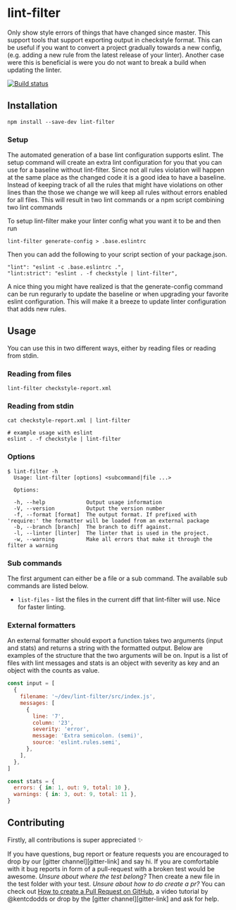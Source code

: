 # lint-filter

Only show style errors of things that have changed since master. This support tools that
support exporting output in checkstyle format. This can be useful if you want to convert
a project gradually towards a new config, (e.g. adding a new rule from the latest release
of your linter). Another case were this is beneficial is were you do not want to break a
build when updating the linter.

[![Build status](https://github.com/relekang/lint-filter/actions/workflows/main.yml/badge.svg)](https://github.com/relekang/lint-filter/actions/workflows/main.yml)
## Installation

```
npm install --save-dev lint-filter
```

### Setup
The automated generation of a base lint configuration supports eslint. The setup
command will create an extra lint configuration for you that you can use for a baseline
without lint-filter. Since not all rules violation will happen at the same place as the
changed code it is a good idea to have a baseline. Instead of keeping track of all the
rules that might have violations on other lines than the those we change we will keep
all rules without errors enabled for all files. This will result in two lint commands
or a npm script combining two lint commands

To setup lint-filter make your linter config what you want it to be and then run

```
lint-filter generate-config > .base.eslintrc
```

Then you can add the following to your script section of your package.json.

```
"lint": "eslint -c .base.eslintrc .",
"lint:strict": "eslint . -f checkstyle | lint-filter",
```

A nice thing you might have realized is that the generate-config command can be run regurarly
to update the baseline or when upgrading your favorite eslint configuration. This will make it
a breeze to update linter configuration that adds new rules.

## Usage
You can use this in two different ways, either by reading files or reading from stdin.

### Reading from files

```
lint-filter checkstyle-report.xml
```

### Reading from stdin

```
cat checkstyle-report.xml | lint-filter

# example usage with eslint
eslint . -f checkstyle | lint-filter
```

### Options

```
$ lint-filter -h
  Usage: lint-filter [options] <subcommand|file ...>

  Options:

  -h, --help             Output usage information
  -V, --version          Output the version number
  -f, --format [format]  The output format. If prefixed with 'require:' the formatter will be loaded from an external package
  -b, --branch [branch]  The branch to diff against.
  -l, --linter [linter]  The linter that is used in the project.
  -w, --warning          Make all errors that make it through the filter a warning
```

### Sub commands
The first argument can either be a file or a sub command. The available sub commands are listed
below.

* `list-files` - list the files in the current diff that lint-filter will use. Nice for faster linting.

### External formatters
An external formatter should export a function takes two arguments (input and stats) and returns
a string with the formatted output. Below are examples of the structure that the two arguments
will be on. Input is a list of files with lint messages and stats is an object with severity as key
and an object with the counts as value.

```js
const input = [
  {
    filename: '~/dev/lint-filter/src/index.js',
    messages: [
      {
        line: '7',
        column: '23',
        severity: 'error',
        message: 'Extra semicolon. (semi)',
        source: 'eslint.rules.semi',
      },
    ],
  },
]

const stats = {
  errors: { in: 1, out: 9, total: 10 },
  warnings: { in: 3, out: 9, total: 11 },
}
```

## Contributing
Firstly, all contributions is super appreciated :sparkles:

If you have questions, bug report or feature requests you are encouraged to drop by our [gitter channel][gitter-link] and say hi. If you are comfortable with it bug reports in form of a pull-request with a broken test would be awesome. *Unsure about where the test belong?* Then create a new file in the test folder with your test. *Unsure about how to do create a pr?* You can check out [How to create a Pull Request on GitHub][pr-tutorial-link], a video tutorial by @kentcdodds or drop by the [gitter channel][gitter-link] and ask for help.

[pr-tutorial-link]: https://egghead.io/lessons/javascript-how-to-create-a-pull-request-on-github
